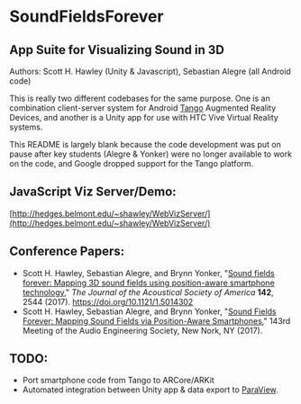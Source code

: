 # SoundFieldsForever
## App Suite for Visualizing Sound in 3D

Authors: Scott H. Hawley (Unity & Javascript), Sebastian Alegre (all Android code)

This is really two different codebases for the same purpose.  One is an combination client-server system for Android [Tango](https://en.wikipedia.org/wiki/Tango_(platform)) Augmented Reality Devices, and another is a Unity app for use with HTC Vive Virtual Reality systems. 

This README is largely blank because the code development was put on pause after key students (Alegre & Yonker) were no longer available to work on the code, and Google dropped support for the Tango platform.

## JavaScript Viz Server/Demo: 
[http://hedges.belmont.edu/~shawley/WebVizServer/](http://hedges.belmont.edu/~shawley/WebVizServer/)

## Conference Papers:
* Scott H. Hawley, Sebastian Alegre, and Brynn Yonker, "[Sound fields forever: Mapping 3D sound fields using position-aware smartphone technology](https://asa.scitation.org/doi/10.1121/1.5014302)," <i>The Journal of the Acoustical Society of America</i> <b>142</b>, 2544 (2017). https://doi.org/10.1121/1.5014302
* Scott H. Hawley, Sebastian Alegre, and Brynn Yonker, "[Sound Fields Forever: Mapping Sound Fields via Position-Aware Smartphones](http://www.aes.org/e-lib/browse.cfm?elib=19349)," 143rd Meeting of the Audio Engineering Society, New Nork, NY (2017). 

## TODO:
* Port smartphone code from Tango to ARCore/ARKit
* Automated integration between Unity app & data export to [ParaView](https://www.paraview.org/).
